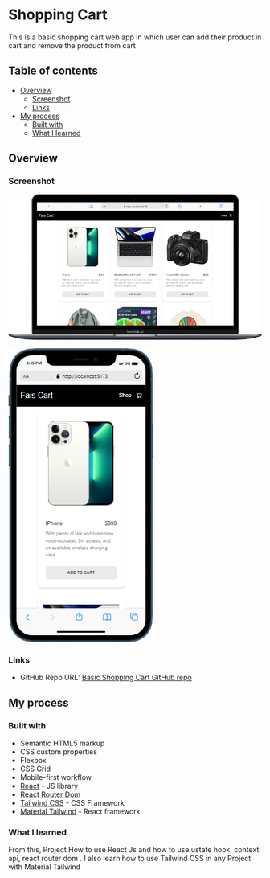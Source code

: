 # Shopping Cart

This is a basic shopping cart web app in which user can add their product in cart and remove the product from cart 

## Table of contents

- [Overview](#overview)
  - [Screenshot](#screenshot)
  - [Links](#links)
- [My process](#my-process)
  - [Built with](#built-with)
  - [What I learned](#what-i-learned)

## Overview

### Screenshot

![Desktop Screen](./public/desktop-screen.png)

![Mobile Screen](./public/Mobile-screen.png)

### Links

- GitHub Repo URL: [Basic Shopping Cart GitHub repo](https://github.com/faisgit/shopping-cart)

## My process

### Built with

- Semantic HTML5 markup
- CSS custom properties
- Flexbox
- CSS Grid
- Mobile-first workflow
- [React](https://react.dev/) - JS library
- [React Router Dom](https://www.npmjs.com/package/react-router-dom)
- [Tailwind CSS](https://tailwindcss.com/) - CSS Framework
- [Material Tailwind](https://www.material-tailwind.com/) - React framework

### What I learned

From this, Project How to use React Js and how to use ustate hook, context api, react router dom  . I also learn how to use Tailwind CSS in any Project with Material Tailwind
